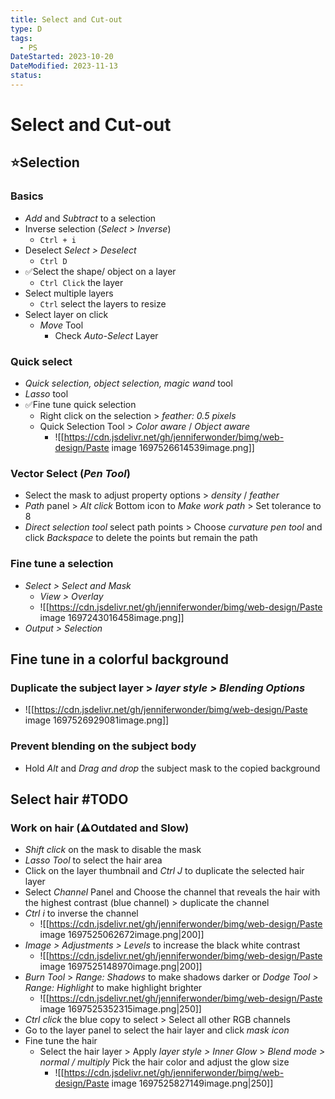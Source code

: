 ```yaml
---
title: Select and Cut-out
type: D
tags:
  - PS
DateStarted: 2023-10-20
DateModified: 2023-11-13
status:
---
```


# Select and Cut-out

## ⭐Selection

### Basics

- _Add_ and _Subtract_ to a selection
- Inverse selection (_Select > Inverse_)
  - `Ctrl + i`
- Deselect _Select > Deselect_
  - `Ctrl D`
- ✅Select the shape/ object on a layer
  - `Ctrl Click` the layer
- Select multiple layers
  - `Ctrl` select the layers to resize
- Select layer on click
  - _Move_ Tool
    - Check _Auto-Select_ Layer

### Quick select

- _Quick selection, object selection, magic wand_ tool
- _Lasso_ tool
- ✅Fine tune quick selection
  - Right click on the selection > _feather: 0.5 pixels_
  - Quick Selection Tool > _Color aware_ / _Object aware_
    - ![[https://cdn.jsdelivr.net/gh/jenniferwonder/bimg/web-design/Paste image 1697526614539image.png]]

### Vector Select (_Pen Tool_)

- Select the mask to adjust property options > _density_ / _feather_
- _Path_ panel > _Alt click_ Bottom icon to _Make work path_ > Set tolerance to 8
- _Direct selection tool_ select path points > Choose _curvature pen tool_ and click _Backspace_ to delete the points but remain the path

### Fine tune a selection

- _Select > Select and Mask_
  - _View > Overlay_
  - ![[https://cdn.jsdelivr.net/gh/jenniferwonder/bimg/web-design/Paste image 1697243016458image.png]]
- _Output > Selection_

## Fine tune in a colorful background

### Duplicate the subject layer > _layer style > Blending Options_

- ![[https://cdn.jsdelivr.net/gh/jenniferwonder/bimg/web-design/Paste image 1697526929081image.png]]

### Prevent blending on the subject body

- Hold _Alt_ and _Drag and drop_ the subject mask to the copied background

## Select hair #TODO

### Work on hair (⚠️Outdated and Slow)

- _Shift click_ on the mask to disable the mask
- _Lasso Tool_ to select the hair area
- Click on the layer thumbnail and _Ctrl J_ to duplicate the selected hair layer
- Select _Channel_ Panel and Choose the channel that reveals the hair with the highest contrast (blue channel) > duplicate the channel
- _Ctrl i_ to inverse the channel
  - ![[https://cdn.jsdelivr.net/gh/jenniferwonder/bimg/web-design/Paste image 1697525062672image.png|200]]
- _Image > Adjustments > Levels_ to increase the black white contrast
  - ![[https://cdn.jsdelivr.net/gh/jenniferwonder/bimg/web-design/Paste image 1697525148970image.png|200]]
- _Burn Tool_ > _Range: Shadows_ to make shadows darker or _Dodge Tool > Range: Highlight_ to make highlight brighter
  - ![[https://cdn.jsdelivr.net/gh/jenniferwonder/bimg/web-design/Paste image 1697525352315image.png|250]]
- _Ctrl click_ the blue copy to select > Select all other RGB channels
- Go to the layer panel to select the hair layer and click _mask icon_
- Fine tune the hair
  - Select the hair layer > Apply _layer style > Inner Glow_ > _Blend mode > normal / multiply_ Pick the hair color and adjust the glow size
    - ![[https://cdn.jsdelivr.net/gh/jenniferwonder/bimg/web-design/Paste image 1697525827149image.png|250]]
